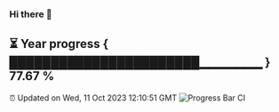 ### Hi there 👋
⏳ Year progress { ███████████████████████▁▁▁▁▁▁▁ } 77.67 %
---
⏰ Updated on Wed, 11 Oct 2023 12:10:51 GMT
![Progress Bar CI](https://github.com/Moyi321/Moyi321/workflows/Progress%20Bar%20CI/badge.svg)
